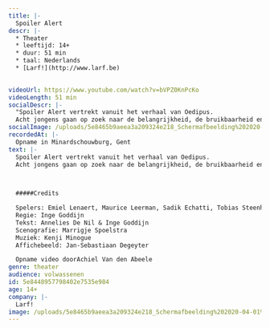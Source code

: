 ```yaml
---
title: |-
  Spoiler Alert
descr: |-
  * Theater
  * leeftijd: 14+
  * duur: 51 min
  * taal: Nederlands
  * [Larf!](http://www.larf.be)

  ‍
videoUrl: https://www.youtube.com/watch?v=bVPZ0KnPcKo
videoLength: 51 min
socialDescr: |-
  "Spoiler Alert vertrekt vanuit het verhaal van Oedipus.
  Acht jongens gaan op zoek naar de belangrijkheid, de bruikbaarheid en de onvoorwaardelijkheid van hun relatie met hun ma. Geen klassiek verhaal, maar een pak anekdotes, stoere verhalen, verloren liefdes en dilemma’s."
socialImage: /uploads/5e8465b9aeea3a209324e218_Schermafbeelding%202020-04-01%20om%2011.57.37.png
recordedAt: |-
  Opname in Minardschouwburg, Gent
text: |-
  Spoiler Alert vertrekt vanuit het verhaal van Oedipus.
  Acht jongens gaan op zoek naar de belangrijkheid, de bruikbaarheid en de onvoorwaardelijkheid van hun relatie met hun ma. Geen klassiek verhaal, maar een pak anekdotes, stoere verhalen, verloren liefdes en dilemma’s.

  ‍

  #####Credits

  Spelers: Emiel Lenaert, Maurice Leerman, Sadik Echatti, Tobias Steenhout, Jaak Daemen, Stan Vertommen, Manos Siozos, Emmanuel Schutyser, Joppe De Campeneere
  Regie: Inge Goddijn
  Tekst: Annelies De Nil & Inge Goddijn
  Scenografie: Marrigje Spoelstra
  Muziek: Kenji Minogue
  Affichebeeld: Jan-Sebastiaan Degeyter

  Opname video doorAchiel Van den Abeele
genre: theater
audience: volwassenen
id: 5e8448957798402e7535e984
age: 14+
company: |-
  Larf!
image: /uploads/5e8465b9aeea3a209324e218_Schermafbeelding%202020-04-01%20om%2011.57.37.png
---
```

